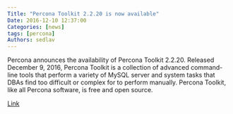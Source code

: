 ```yaml
---
Title: "Percona Toolkit 2.2.20 is now available"
Date: 2016-12-10 12:37:00
Categories: [news]
tags: [percona]
Authors: sedlav
---
```


Percona announces the availability of Percona Toolkit 2.2.20. Released December 9, 2016, Percona Toolkit is a collection of advanced command-line tools that perform a variety of MySQL server and system tasks that DBAs find too difficult or complex for to perform manually. Percona Toolkit, like all Percona software, is free and open source.

[Link](https://www.percona.com/blog/2016/12/09/percona-toolkit-2-2-20-is-now-available/)
